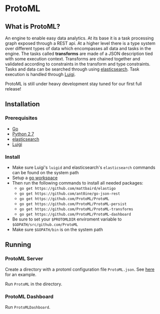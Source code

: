 ProtoML
=======

What is ProtoML?
----------------
An engine to enable easy data analytics. At its base it is a task processing graph exposed through a REST api. At a higher level there is a type system over different types of data which encompasses all data and tasks in the engine. The tasks called **transforms** are made of a JSON description tied with some execution context. Transforms are chained together and validated according to constraints in the transform and type constraints. Tasks and data can be searched through using [elasticsearch](http://www.elasticsearch.org/overview/). Task execution is handled through [Luigi](https://github.com/spotify/luigi).

ProtoML is still under heavy development stay tuned for our first full release! 

Installation
-------------
### Prerequisites
* [Go](http://golang.org/doc/install)
* [Python 2.7](http://www.python.org/download/)
* [elasticsearch](http://www.elasticsearch.org/download/)
* [Luigi](https://github.com/spotify/luigi)

### Install
* Make sure Luigi's `luigid` and elasticsearch's `elasticsearch` commands can be found on the system path
* Setup a [go workspace](http://golang.org/doc/code.html#Organization)
* Then run the following commands to install all needed packages:
  * `go get https://github.com/mattbaird/elastigo`
  * `go get https://github.com/ant0ine/go-json-rest`
  * `go get https://github.com/ProtoML/ProtoML`
  * `go get https://github.com/ProtoML/ProtoML-persist`
  * `go get https://github.com/ProtoML/ProtoML-transforms`
  * `go get https://github.com/ProtoML/ProtoML-dashboard`
* Be sure to set your `$PROTOMLDIR` enviroment variable to `$GOPATH/src/github.com/ProtoML`
* Make sure `$GOPATH/bin` is on the system path

Running
-------
### ProtoML Server
Create a directory with a protoml configuration file `ProtoML.json`. See [here](https://github.com/ProtoML/ProtoML/blob/master/tests/testsets/synthetic/ProtoML_Startup.json) for an example. 

Run `ProtoML` in the directory.

### ProtoML Dashboard
Run `ProtoMLDashboard`.
